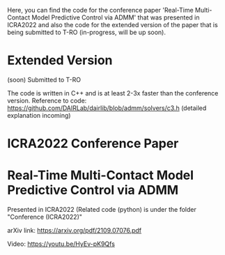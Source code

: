 Here, you can find the code for the conference paper 'Real-Time Multi-Contact Model Predictive Control via ADMM' that was presented in ICRA2022 and also the code for the extended version of the paper that is being submitted to T-RO (in-progress, will be up soon).

# Extended Version
(soon) Submitted to T-RO

The code is written in C++ and is at least 2-3x faster than the conference version. Reference to code: https://github.com/DAIRLab/dairlib/blob/admm/solvers/c3.h (detailed explanation incoming)

# ICRA2022 Conference Paper
# Real-Time Multi-Contact Model Predictive Control via ADMM
Presented in ICRA2022 (Related code (python) is under the folder "Conference (ICRA2022)"

arXiv link: https://arxiv.org/pdf/2109.07076.pdf

Video: https://youtu.be/HyEv-pK9Qfs

